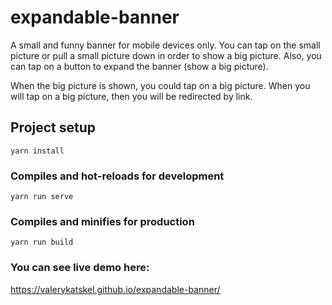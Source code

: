 # expandable-banner
A small and funny banner for mobile devices only. You can tap on the small picture or pull a small picture down in order to show a big picture. Also, you can tap on a button to expand the banner (show a big picture).

When the big picture is shown, you could tap on a big picture. When you will tap on a big picture, then you will be redirected by link.

## Project setup
```
yarn install
```

### Compiles and hot-reloads for development
```
yarn run serve
```

### Compiles and minifies for production
```
yarn run build
```

### You can see live demo here:
https://valerykatskel.github.io/expandable-banner/
